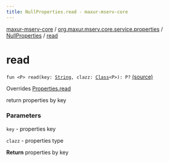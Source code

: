 ```yaml
---
title: NullProperties.read - maxur-mserv-core
---
```


[maxur-mserv-core](../../index.html) / [org.maxur.mserv.core.service.properties](../index.html) / [NullProperties](index.html) / [read](.)

# read

`fun <P> read(key: `[`String`](https://kotlinlang.org/api/latest/jvm/stdlib/kotlin/-string/index.html)`, clazz: `[`Class`](http://docs.oracle.com/javase/8/docs/api/java/lang/Class.html)`<P>): P?` [(source)](https://github.com/myunusov/maxur-mserv/tree/master/maxur-mserv-core/src/main/kotlin/org/maxur/mserv/core/service/properties/PropertiesSource.kt#L54)

Overrides [Properties.read](../-properties/read.html)

return properties by key

### Parameters

`key` - properties key

`clazz` - properties type

**Return**
properties by key

